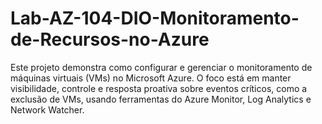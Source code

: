 # Lab-AZ-104-DIO-Monitoramento-de-Recursos-no-Azure
Este projeto demonstra como configurar e gerenciar o monitoramento de máquinas virtuais (VMs) no Microsoft Azure. O foco está em manter visibilidade, controle e resposta proativa sobre eventos críticos, como a exclusão de VMs, usando ferramentas do Azure Monitor, Log Analytics e Network Watcher.
